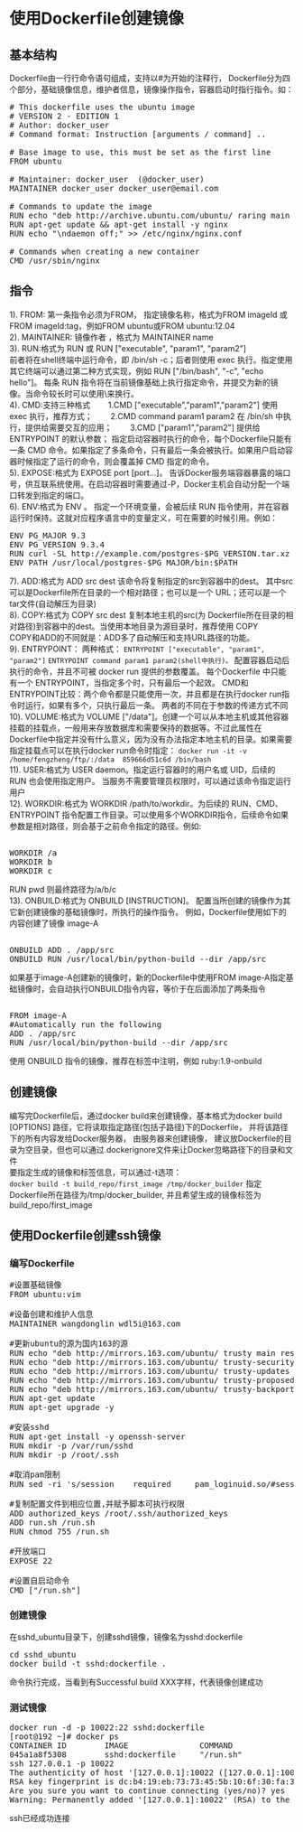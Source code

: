 # 使用Dockerfile创建镜像 #
## 基本结构 ##
Dockerfile由一行行命令语句组成，支持以#为开始的注释行， Dockerfile分为四个部分，基础镜像信息，维护者信息，镜像操作指令，容器启动时指行指令。如：  
<pre>
# This dockerfile uses the ubuntu image
# VERSION 2 - EDITION 1
# Author: docker_user
# Command format: Instruction [arguments / command] ..
 
# Base image to use, this must be set as the first line
FROM ubuntu
 
# Maintainer: docker_user <docker_user at email.com> (@docker_user)
MAINTAINER docker_user docker_user@email.com
 
# Commands to update the image
RUN echo "deb http://archive.ubuntu.com/ubuntu/ raring main universe" >> /etc/apt/sources.list
RUN apt-get update && apt-get install -y nginx
RUN echo "\ndaemon off;" >> /etc/nginx/nginx.conf
 
# Commands when creating a new container
CMD /usr/sbin/nginx
</pre>
## 指令 ##
1). FROM: 第一条指令必须为FROM， 指定镜像名称，格式为FROM imageId 或FROM imageId:tag，例如FROM ubuntu或FROM ubuntu:12.04  
2). MAINTAINER: 镜像作者 ，格式为 MAINTAINER name    
3). RUN:格式为 RUN <command> 或 RUN ["executable", "param1", "param2"]  
前者将在shell终端中运行命令，即 /bin/sh -c；后者则使用 exec 执行。指定使用其它终端可以通过第二种方式实现，例如 RUN ["/bin/bash", "-c", "echo hello"]。
每条 RUN 指令将在当前镜像基础上执行指定命令，并提交为新的镜像。当命令较长时可以使用\来换行。  
4). CMD:支持三种格式
　　1.CMD ["executable","param1","param2"] 使用 exec 执行，推荐方式；
　　2.CMD command param1 param2 在 /bin/sh 中执行，提供给需要交互的应用；
　　3.CMD ["param1","param2"] 提供给 ENTRYPOINT 的默认参数；
指定启动容器时执行的命令，每个Dockerfile只能有一条 CMD 命令。如果指定了多条命令，只有最后一条会被执行。如果用户启动容器时候指定了运行的命令，则会覆盖掉 CMD 指定的命令。  
5). EXPOSE:格式为 EXPOSE port [port...]。
告诉Docker服务端容器暴露的端口号，供互联系统使用。在启动容器时需要通过-P，Docker主机会自动分配一个端口转发到指定的端口。  
6). ENV:格式为 ENV <key> <value>。 指定一个环境变量，会被后续 RUN 指令使用，并在容器运行时保持。这就对应程序语言中的变量定义，可在需要的时候引用。例如：
<pre>
ENV PG_MAJOR 9.3
ENV PG_VERSION 9.3.4
RUN curl -SL http://example.com/postgres-$PG_VERSION.tar.xz | tar -xJC /usr/src/postgress && …
ENV PATH /usr/local/postgres-$PG_MAJOR/bin:$PATH
</pre>  
7). ADD:格式为 ADD src dest
该命令将复制指定的src到容器中的dest。 其中src可以是Dockerfile所在目录的一个相对路径；也可以是一个 URL；还可以是一个tar文件(自动解压为目录)  
8). COPY:格式为 COPY src dest
复制本地主机的src(为 Dockerfile所在目录的相对路径)到容器中的dest。当使用本地目录为源目录时，推荐使用 COPY  
COPY和ADD的不同就是：ADD多了自动解压和支持URL路径的功能。  
9). ENTRYPOINT：
两种格式：
 `ENTRYPOINT ["executable", "param1", "param2"]`
 `ENTRYPOINT command param1 param2(shell中执行)。`
配置容器启动后执行的命令，并且不可被 docker run 提供的参数覆盖。
每个Dockerfile 中只能有一个 ENTRYPOINT，当指定多个时，只有最后一个起效。
CMD和ENTRYPOINT比较：两个命令都是只能使用一次，并且都是在执行docker run指令时运行，如果有多个，只执行最后一条。
两者的不同在于参数的传递方式不同  
10). VOLUME:格式为 VOLUME ["/data"]。创建一个可以从本地主机或其他容器挂载的挂载点，一般用来存放数据库和需要保持的数据等。不过此属性在Dockerfile中指定并没有什么意义，因为没有办法指定本地主机的目录。如果需要指定挂载点可以在执行docker run命令时指定： 
 `docker run -it -v /home/fengzheng/ftp/:/data  859666d51c6d /bin/bash`  
11). USER:格式为 USER daemon。指定运行容器时的用户名或 UID，后续的 RUN 也会使用指定用户。
当服务不需要管理员权限时，可以通过该命令指定运行用户  
12). WORKDIR:格式为 WORKDIR /path/to/workdir。为后续的 RUN、CMD、ENTRYPOINT 指令配置工作目录。可以使用多个WORKDIR指令，后续命令如果参数是相对路径，则会基于之前命令指定的路径。例如:
<pre>    
WORKDIR /a
WORKDIR b
WORKDIR c
</pre>
RUN pwd
则最终路径为/a/b/c  
13). ONBUILD:格式为 ONBUILD [INSTRUCTION]。
配置当所创建的镜像作为其它新创建镜像的基础镜像时，所执行的操作指令。
例如，Dockerfile使用如下的内容创建了镜像 image-A
<pre> 
ONBUILD ADD . /app/src
ONBUILD RUN /usr/local/bin/python-build --dir /app/src
</pre>
如果基于image-A创建新的镜像时，新的Dockerfile中使用FROM image-A指定基础镜像时，会自动执行ONBUILD指令内容，等价于在后面添加了两条指令
<pre> 
FROM image-A
#Automatically run the following
ADD . /app/src
RUN /usr/local/bin/python-build --dir /app/src
</pre>
使用 ONBUILD 指令的镜像，推荐在标签中注明，例如 ruby:1.9-onbuild  
## 创建镜像 ##  
编写完Dockerfile后，通过docker build来创建镜像，基本格式为docker build [OPTIONS] 路径，它将读取指定路径(包括子路径)下的Dockerfile， 并将该路径下的所有内容发给Docker服务器， 由服务器来创建镜像， 建议放Dockerfile的目录为空目录，但也可以通过.dockerignore文件来让Docker忽略路径下的目录和文件  
要指定生成的镜像和标签信息，可以通过-t选项：  
 `docker build -t build_repo/first_image /tmp/docker_builder`
指定Dockerfile所在路径为/tmp/docker_builder, 并且希望生成的镜像标签为build_repo/first_image
## 使用Dockerfile创建ssh镜像 ##
### 编写Dockerfile ###
<pre>
#设置基础镜像
FROM ubuntu:vim

#设备创建和维护人信息
MAINTAINER wangdonglin wdl5i@163.com

#更新ubuntu的源为国内163的源
RUN echo "deb http://mirrors.163.com/ubuntu/ trusty main restricted universe multiverse" > /etc/apt/sources.list
RUN echo "deb http://mirrors.163.com/ubuntu/ trusty-security main restricted universe multiverse" >> /etc/apt/sources.list
RUN echo "deb http://mirrors.163.com/ubuntu/ trusty-updates main restricted universe multiverse" >> /etc/apt/sources.list
RUN echo "deb http://mirrors.163.com/ubuntu/ trusty-proposed main restricted universe multiverse" >> /etc/apt/sources.list
RUN echo "deb http://mirrors.163.com/ubuntu/ trusty-backports main restricted universe multiverse" >> /etc/apt/sources.list
RUN apt-get update
RUN apt-get upgrade -y

#安装sshd
RUN apt-get install -y openssh-server
RUN mkdir -p /var/run/sshd
RUN mkdir -p /root/.ssh

#取消pam限制
RUN sed -ri 's/session    required     pam_loginuid.so/#session    required     pam_loginuid.so/g' /etc/pam.d/sshd

#复制配置文件到相应位置,并赋予脚本可执行权限
ADD authorized_keys /root/.ssh/authorized_keys
ADD run.sh /run.sh
RUN chmod 755 /run.sh

#开放端口
EXPOSE 22

#设置自启动命令
CMD ["/run.sh"]
</pre>
### 创建镜像 ###
在sshd_ubuntu目录下，创建sshd镜像，镜像名为sshd:dockerfile
<pre>
cd sshd_ubuntu
docker build -t sshd:dockerfile .
</pre>
命令执行完成，当看到有Successful build XXX字样，代表镜像创建成功
### 测试镜像 ###
<pre>
docker run -d -p 10022:22 sshd:dockerfile
[root@192 ~]# docker ps
CONTAINER ID        IMAGE               COMMAND             CREATED             STATUS              PORTS                   NAMES
045a1a8f5308        sshd:dockerfile     "/run.sh"           12 minutes ago      Up 12 minutes       0.0.0.0:10022->22/tcp   determined_meitner 
ssh 127.0.0.1 -p 10022
The authenticity of host '[127.0.0.1]:10022 ([127.0.0.1]:10022)' can't be established.
RSA key fingerprint is dc:b4:19:eb:73:73:45:5b:10:6f:30:fa:3f:ae:d6:1a.
Are you sure you want to continue connecting (yes/no)? yes
Warning: Permanently added '[127.0.0.1]:10022' (RSA) to the list of known hosts.
</pre>
ssh已经成功连接  





